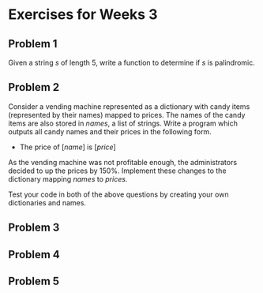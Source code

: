 # Exercises for Weeks 3

## Problem 1
Given a string *s* of length 5, write a function to determine if *s* is palindromic. 


## Problem 2
Consider a vending machine represented as a dictionary with candy items (represented by their names)
mapped to prices. The names of the candy items are also stored in *names*, a list of strings. 
Write a program which outputs all candy names and their prices in the following form. 

* The price of [*name*] is [*price*]

As the vending machine was not profitable enough, the administrators decided to up the prices
by 150%. Implement these changes to the dictionary mapping *names* to *prices*.

Test your code in both of the above questions by creating your own dictionaries and names.


## Problem 3



## Problem 4



## Problem 5

